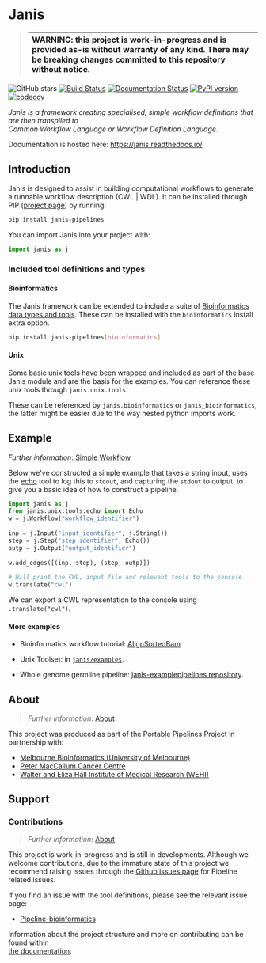 

# Janis  

>| WARNING: this project is work-in-progress and is provided as-is without warranty of any kind. There may be breaking changes committed to this repository without notice. |
>|:--------------------------------------------------------------------------------------------------------------------------------------------------------------------------|

![GitHub stars](https://img.shields.io/github/stars/PMCC-BioinformaticsCore/janis.svg?style=social)  [![Build Status](https://travis-ci.org/PMCC-BioinformaticsCore/janis.svg?branch=master)](https://travis-ci.org/PMCC-BioinformaticsCore/janis)  [![Documentation Status](https://readthedocs.org/projects/janis/badge/?version=latest)](https://janis.readthedocs.io/en/latest/?badge=latest)  [![PyPI version](https://badge.fury.io/py/janis-pipelines.svg)](https://badge.fury.io/py/janis-pipelines)  [![codecov](https://codecov.io/gh/PMCC-BioinformaticsCore/janis/branch/master/graph/badge.svg)](https://codecov.io/gh/PMCC-BioinformaticsCore/janis)  
  
_Janis is a framework creating specialised, simple workflow definitions that are then transpiled to   
Common Workflow Language or Workflow Definition Language._  
  
Documentation is hosted here: https://janis.readthedocs.io/  
  
## Introduction  
  
Janis is designed to assist in building computational workflows to generate a runnable workflow description (CWL | WDL).   It can be installed through PIP ([project page](https://pypi.org/project/janis-pipelines/)) by running:  
  
```bash
pip install janis-pipelines  
```  
  
You can import Janis into your project with:  
```python  
import janis as j  
```  
    
### Included tool definitions and types  
  
#### Bioinformatics  
  
The Janis framework can be extended to include a suite of [Bioinformatics data types and tools](https://github.com/PMCC-BioinformaticsCore/janis-bioinformatics). These can be installed with the `bioinformatics` install extra option.   
  
```bash  
pip install janis-pipelines[bioinformatics]  
```  

#### Unix

Some basic unix tools have been wrapped and included as part of the base Janis module and are the basis for the examples. You can reference these unix tools through `janis.unix.tools`.  
  
These can be referenced by `janis.bioinformatics` or `janis_bioinformatics`, the latter might be easier due to the way  nested python imports work.  
  
## Example  
  
_Further information_: [Simple Workflow](https://janis.readthedocs.io/en/latest/tutorials/simple.html)  
  
Below we've constructed a simple example that takes a string input, uses the [echo](https://janis.readthedocs.io/en/latest/tools/unix/echo.html)   tool to log this to `stdout`, and capturing the `stdout` to output.  to give you a basic idea of how to construct a pipeline.  
  
```python  
import janis as j  
from janis.unix.tools.echo import Echo   
w = j.Workflow("workflow_identifier")  
  
inp = j.Input("input_identifier", j.String())  
step = j.Step("step_identifier", Echo())  
outp = j.Output("output_identifier")  
  
w.add_edges([(inp, step), (step, outp)])
  
# Will print the CWL, input file and relevant tools to the console  
w.translate("cwl")  
```  
We can export a CWL representation to the console using `.translate("cwl")`.   
  
#### More examples  

- Bioinformatics workflow tutorial: [AlignSortedBam](https://janis.readthedocs.io/en/latest/tutorials/alignsortedbam.html)
- Unix Toolset: in [`janis/examples`](https://github.com/PMCC-BioinformaticsCore/janis/tree/master/janis/examples).   

- Whole genome germline pipeline: [janis-examplepipelines repository](https://github.com/PMCC-BioinformaticsCore/janis-examplepipelines).  
  
## About  
  
> _Further information_: [About](https://janis.readthedocs.io/en/latest/about)   
  
This project was produced as part of the Portable Pipelines Project in partnership with:    
- [Melbourne Bioinformatics (University of Melbourne) ](https://www.melbournebioinformatics.org.au/)    
- [Peter MacCallum Cancer Centre](https://www.petermac.org/)    
- [Walter and Eliza Hall Institute of Medical Research (WEHI) ](https://www.wehi.edu.au/)    
  
  
## Support  
  
### Contributions  
  
> _Further information_: [About](https://janis.readthedocs.io/en/latest/development/)  
  
This project is work-in-progress and is still in developments. Although we welcome contributions,  due to the immature state of this project we recommend raising issues through the [Github issues page](https://github.com/PMCC-BioinformaticsCore/janis/issues) for Pipeline related issues.  
  
If you find an issue with the tool definitions, please see the relevant issue page:  
- [Pipeline-bioinformatics](https://github.com/PMCC-BioinformaticsCore/janis-bioinformatics/issues)  
  
Information about the project structure and more on contributing can be found within   
[the documentation](https://janis.readthedocs.io/en/latest/development/).